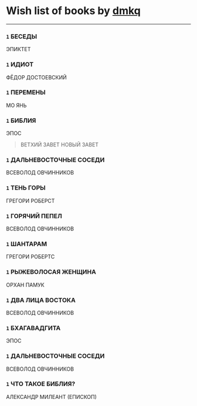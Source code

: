 # Wish list of books by [dmkq](https://www.facebook.com/app_scoped_user_id/1427317190926206/)
---

### `1` БЕСЕДЫ
ЭПИКТЕТ

### `1` ИДИОТ
ФЁДОР ДОСТОЕВСКИЙ

### `1` ПЕРЕМЕНЫ
МО ЯНЬ

### `1` БИБЛИЯ
ЭПОС
> ВЕТХИЙ ЗАВЕТ
> НОВЫЙ ЗАВЕТ

### `1` ДАЛЬНЕВОСТОЧНЫЕ СОСЕДИ
ВСЕВОЛОД ОВЧИННИКОВ

### `1` ТЕНЬ ГОРЫ
ГРЕГОРИ РОБЕРСТ

### `1` ГОРЯЧИЙ ПЕПЕЛ
ВСЕВОЛОД ОВЧИННИКОВ

### `1` ШАНТАРАМ
ГРЕГОРИ РОБЕРТС

### `1` РЫЖЕВОЛОСАЯ ЖЕНЩИНА
ОРХАН ПАМУК

### `1` ДВА ЛИЦА ВОСТОКА
ВСЕВОЛОД ОВЧИННИКОВ

### `1` БХАГАВАДГИТА
ЭПОС

### `1` ДАЛЬНЕВОСТОЧНЫЕ СОСЕДИ
ВСЕВОЛОД ОВЧИННИКОВ

### `1` ЧТО ТАКОЕ БИБЛИЯ?
АЛЕКСАНДР МИЛЕАНТ (ЕПИСКОП)

